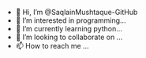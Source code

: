 - 👋 Hi, I’m @SaqlainMushtaque-GitHub
- 👀 I’m interested in programming...
- 🌱 I’m currently learning python...
- 💞️ I’m looking to collaborate on ...
- 📫 How to reach me ...

<!---
SaqlainMushtaque-GitHub/SaqlainMushtaque-GitHub is a ✨ special ✨ repository because its `README.md` (this file) appears on your GitHub profile.
You can click the Preview link to take a look at your changes.
--->
